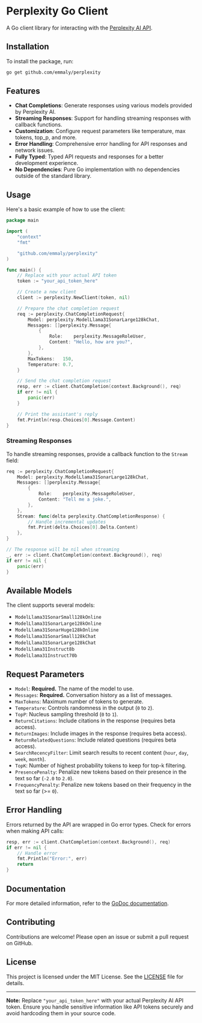 # Perplexity Go Client

A Go client library for interacting with the [Perplexity AI API](https://docs.perplexity.ai/api-reference/chat-completions).

## Installation

To install the package, run:

```bash
go get github.com/emmaly/perplexity
```

## Features

- **Chat Completions**: Generate responses using various models provided by Perplexity AI.
- **Streaming Responses**: Support for handling streaming responses with callback functions.
- **Customization**: Configure request parameters like temperature, max tokens, top_p, and more.
- **Error Handling**: Comprehensive error handling for API responses and network issues.
- **Fully Typed**: Typed API requests and responses for a better development experience.
- **No Dependencies**: Pure Go implementation with no dependencies outside of the standard library.

## Usage

Here's a basic example of how to use the client:

```go
package main

import (
    "context"
    "fmt"

    "github.com/emmaly/perplexity"
)

func main() {
    // Replace with your actual API token
    token := "your_api_token_here"

    // Create a new client
    client := perplexity.NewClient(token, nil)

    // Prepare the chat completion request
    req := perplexity.ChatCompletionRequest{
        Model: perplexity.ModelLlama31SonarLarge128kChat,
        Messages: []perplexity.Message{
            {
                Role:    perplexity.MessageRoleUser,
                Content: "Hello, how are you?",
            },
        },
        MaxTokens:   150,
        Temperature: 0.7,
    }

    // Send the chat completion request
    resp, err := client.ChatCompletion(context.Background(), req)
    if err != nil {
        panic(err)
    }

    // Print the assistant's reply
    fmt.Println(resp.Choices[0].Message.Content)
}
```

### Streaming Responses

To handle streaming responses, provide a callback function to the `Stream` field:

```go
req := perplexity.ChatCompletionRequest{
    Model: perplexity.ModelLlama31SonarLarge128kChat,
    Messages: []perplexity.Message{
        {
            Role:    perplexity.MessageRoleUser,
            Content: "Tell me a joke.",
        },
    },
    Stream: func(delta perplexity.ChatCompletionResponse) {
        // Handle incremental updates
        fmt.Print(delta.Choices[0].Delta.Content)
    },
}

// The response will be nil when streaming
_, err := client.ChatCompletion(context.Background(), req)
if err != nil {
    panic(err)
}
```

## Available Models

The client supports several models:

- `ModelLlama31SonarSmall128kOnline`
- `ModelLlama31SonarLarge128kOnline`
- `ModelLlama31SonarHuge128kOnline`
- `ModelLlama31SonarSmall128kChat`
- `ModelLlama31SonarLarge128kChat`
- `ModelLlama31Instruct8b`
- `ModelLlama31Instruct70b`

## Request Parameters

- `Model`: **Required.** The name of the model to use.
- `Messages`: **Required.** Conversation history as a list of messages.
- `MaxTokens`: Maximum number of tokens to generate.
- `Temperature`: Controls randomness in the output (`0` to `2`).
- `TopP`: Nucleus sampling threshold (`0` to `1`).
- `ReturnCitations`: Include citations in the response (requires beta access).
- `ReturnImages`: Include images in the response (requires beta access).
- `ReturnRelatedQuestions`: Include related questions (requires beta access).
- `SearchRecencyFilter`: Limit search results to recent content (`hour`, `day`, `week`, `month`).
- `TopK`: Number of highest probability tokens to keep for top-k filtering.
- `PresencePenalty`: Penalize new tokens based on their presence in the text so far (`-2.0` to `2.0`).
- `FrequencyPenalty`: Penalize new tokens based on their frequency in the text so far (>= `0`).

## Error Handling

Errors returned by the API are wrapped in Go error types. Check for errors when making API calls:

```go
resp, err := client.ChatCompletion(context.Background(), req)
if err != nil {
    // Handle error
    fmt.Println("Error:", err)
    return
}
```

## Documentation

For more detailed information, refer to the [GoDoc documentation](https://pkg.go.dev/github.com/emmaly/perplexity).

## Contributing

Contributions are welcome! Please open an issue or submit a pull request on GitHub.

## License

This project is licensed under the MIT License. See the [LICENSE](LICENSE) file for details.

---

**Note:** Replace `"your_api_token_here"` with your actual Perplexity AI API token. Ensure you handle sensitive information like API tokens securely and avoid hardcoding them in your source code.
